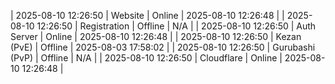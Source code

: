 | 2025-08-10 12:26:50 | Website | Online | 2025-08-10 12:26:48 |
| 2025-08-10 12:26:50 | Registration | Offline | N/A |
| 2025-08-10 12:26:50 | Auth Server | Online | 2025-08-10 12:26:48 |
| 2025-08-10 12:26:50 | Kezan (PvE) | Offline | 2025-08-03 17:58:02 |
| 2025-08-10 12:26:50 | Gurubashi (PvP) | Offline | N/A |
| 2025-08-10 12:26:50 | Cloudflare | Online | 2025-08-10 12:26:48 |

